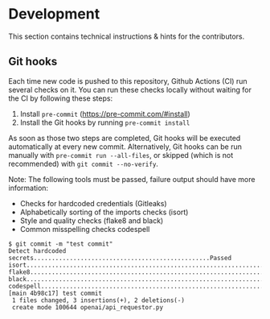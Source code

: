 # Development
This section contains technical instructions & hints for the contributors.

## Git hooks
Each time new code is pushed to this repository, Github Actions (CI) run several checks on it. You can run these checks locally without waiting for the CI by following these steps:
1. Install `pre-commit` (https://pre-commit.com/#install)
2. Install the Git hooks by running `pre-commit install`

As soon as those two steps are completed, Git hooks will be executed automatically at every new commit. Alternatively, Git hooks can be run manually with `pre-commit run --all-files`, or skipped (which is not recommended) with `git commit --no-verify`.

Note: The following tools must be passed, failure output should have more information:
- Checks for hardcoded credentials (Gitleaks)
- Alphabetically sorting of the imports checks (isort)
- Style and quality checks (flake8 and black)
- Common misspelling checks codespell

```
$ git commit -m "test commit"
Detect hardcoded secrets.................................................Passed
isort....................................................................Passed
flake8...................................................................Passed
black....................................................................Passed
codespell................................................................Passed
[main 4b98c17] test commit
 1 files changed, 3 insertions(+), 2 deletions(-)
 create mode 100644 openai/api_requestor.py
```
